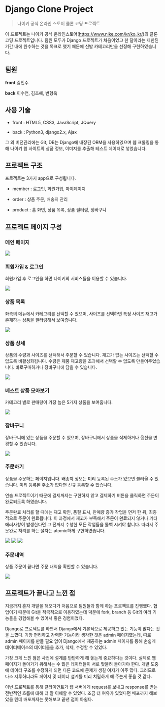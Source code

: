 # Django Clone Project
> 나이키 공식 온라인 스토어 클론 코딩 프로젝트

이 프로젝트는 나이키 공식 온라인스토어(https://www.nike.com/kr/ko_kr/)의 클론 코딩 프로젝트입니다. 팀원 모두가 Django 프로젝트가 처음이었고 한 달이라는 제한된 기간 내에 완수하는 것을 목표로 했기 때문에 신발 카테고리만을 선정해 구현하였습니다.

## 팀원

**front** 김민수

**back** 이수연, 김초혜, 변형욱

## 사용 기술

- front : HTML5, CSS3, JavaScript, JQuery

- back : Python3, django2.x, Ajax

그 외 버전관리에는 Git, DB는 Django에 내장된 ORM을 사용하였으며 웹 크롤링을 통해 나이키 웹 사이트의 상품 정보, 이미지를 추출해 테스트 데이터로 넣었습니다.

## 프로젝트 구조

프로젝트는 3가지 app으로 구성됩니다.

- member : 로그인, 회원가입, 마이페이지

- order : 상품 주문, 배송지 관리

- product : 홈 화면, 상품 목록, 상품 필터링, 장바구니

## 프로젝트 페이지 구성

### 메인 페이지

![](./readme_images/main.png)


### 회원가입 & 로그인

회원가입 후 로그인을 하면 나이키의 서비스들을 이용할 수 있습니다.

![](./readme_images/login.png)


### 상품 목록

좌측의 메뉴에서 카테고리를 선택할 수 있으며, 사이즈를 선택하면 특정 사이즈 재고가 존재하는 상품을 필터링해서 보여줍니다.

![](./readme_images/product-list.png)


### 상품 상세

상품의 수량과 사이즈를 선택해서 주문할 수 있습니다.
재고가 없는 사이즈는 선택할 수 없도록 비활성화됩니다.
수량은 제품 재고량을 초과해서 선택할 수 없도록 만들어주었습니다.
바로구매하거나 장바구니에 담을 수 있습니다.

![](./readme_images/product-detail.png)


### 베스트 상품 모아보기

카테고리 별로 판매량이 가장 높은 5가지 상품을 보여줍니다.

![](./readme_images/best-product.png)


### 장바구니

장바구니에 있는 상품을 주문할 수 있으며, 장바구니에서 상품을 삭제하거나 옵션을 변경할 수 있습니다.

![](./readme_images/cart.png)


### 주문하기

상품을 주문하는 페이지입니다.
배송지 정보는 미리 등록된 주소가 있으면 불러올 수 있습니다.
미리 등록된 주소가 없다면 신규 등록할 수 있습니다.

연습 프로젝트이기 때문에 결제까지는 구현하지 않고 결제하기 버튼을 클릭하면 주문이 완료되도록 하였습니다.

주문완료 처리를 할 때에는 재고 확인, 품절 표시, 판매량 증가 작업을 먼저 한 뒤, 최종적으로 주문이 완료됩니다. 이 과정에서 재고가 부족해서 주문이 완료되지 않거나 기타 에러사항이 발생한다면 그 전까지 수행한 모든 작업들을 롤백 시켜야 합니다. 따라서 주문완료 처리를 하는 절차는 atomic하게 구현하였습니다.

![](./readme_images/order1.png)
![](./readme_images/order2.png)
![](./readme_images/order-complete.png)

### 주문내역

상품 주문이 끝나면 주문 내역을 확인할 수 있습니다.

![](./readme_images/order-list.png)

## 프로젝트가 끝나고 느낀 점

지금까지 혼자 개발을 해오다가 처음으로 팀원들과 함께 하는 프로젝트를 진행했다. 협업이기 때문에 Git을 적극적으로 이용하였는데 덕분에 fork, branch 등 Git의 여러 기능들을 경험해볼 수 있어서 좋은 경험이었다.

Django로 프로젝트를 하면서 Django에서 기본적으로 제공하고 있는 기능이 많다는 것을 느꼈다. 가장 편리하고 강력한 기능이라 생각한 것은 admin 페이지였는데, 따로 admin 페이지를 만들 필요 없이 Django에서 제공하는 admin 페이지를 통해 손쉽게 데이터베이스의 데이터들을 추가, 삭제, 수정할 수 있었다.

가장 크게 느낀 점은 사전에 설계를 탄탄하게 해 놓는게 중요하다는 것이다. 실제로 웹 페이지가 돌아가기 위해서는 수 많은 데이터들이 서로 맞물려 돌아가야 한다. 개발 도중에 데이터 구조를 수정하게 되면 다른 코드에 문제가 생길 여지가 아주 많다. 그러므로 다소 지루하더라도 페이지 및 데이터 설계를 미리 치밀하게 해 주는게 좋을 것 같다.

이번 프로젝트를 통해 클라이언트가 웹 서버에게 request를 보내고 response를 받는 전반적인 흐름에 대해 더 잘 이해할 수 있었다. 조금 더 여유가 있었다면 배포까지 해보았을 텐데 배포까지는 못해보고 끝낸 점이 아쉽다.